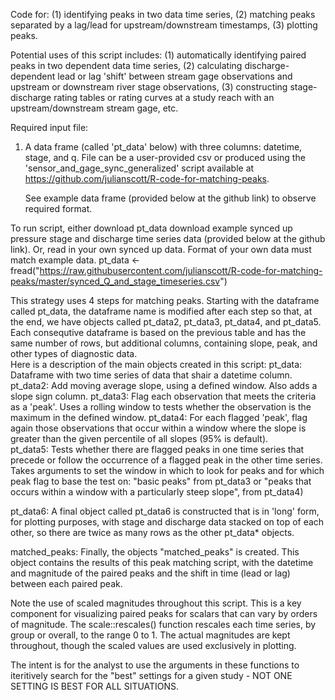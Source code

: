 Code for:
(1) identifying peaks in two data time series, 
(2) matching peaks separated by a lag/lead for upstream/downstream timestamps, 
(3) plotting peaks.

Potential uses of this script includes: 
(1) automatically identifying paired peaks in two dependent data time series, 
(2) calculating discharge-dependent lead or lag 'shift' between stream gage observations and upstream or downstream river stage observations, 
(3) constructing stage-discharge rating tables or rating curves at a study reach with an upstream/downstream stream gage, etc.

Required input file:
1. A data frame (called 'pt_data' below) with three columns: datetime, stage, and q.
   File can be a user-provided csv or produced using the 'sensor_and_gage_sync_generalized' 
   script available at https://github.com/julianscott/R-code-for-matching-peaks.
    
   See example data frame (provided below at the github link) to observe required format.


To run script, either download pt_data download example synced up pressure stage and discharge time series data (provided below at the github link). Or, read in your own synced up data. Format of your own data must match example data. 
pt_data <- fread("https://raw.githubusercontent.com/julianscott/R-code-for-matching-peaks/master/synced_Q_and_stage_timeseries.csv")

This strategy uses 4 steps for matching peaks. Starting with the dataframe called pt_data, the dataframe name is modified after each step so that, at the end, we have objects called pt_data2, pt_data3, pt_data4, and pt_data5. Each consequtive dataframe is based on the 
previous table and has the same number of rows, but additional columns, containing slope, peak, and other types of diagnostic data.  
Here is a description of the main objects created in this script:
pt_data: Dataframe with two time series of data that shair a datetime column.
pt_data2: Add moving average slope, using a defined window. Also adds a slope sign column.
pt_data3: Flag each observation that meets the criteria as a 'peak'. Uses a rolling window
          to tests whether the observation is the maximum in the defined window.
pt_data4: For each flagged 'peak', flag again those observations that occur within a window where 
          the slope is greater than the given percentile of all slopes (95% is default).  
pt_data5: Tests whether there are flagged peaks in one time series that precede or follow the 
          occurrence of a flagged peak in the other time series. Takes arguments to set the 
          window in which to look for peaks and for which peak flag to base the test on: 
          "basic peaks" from pt_data3 or "peaks that occurs within a window with a particularly 
          steep slope", from pt_data4)

pt_data6: A final object called pt_data6 is constructed that is in 'long' form, for plotting purposes, 
          with stage and discharge data stacked on top of each other, so there are twice as many rows 
          as the other pt_data* objects.  

matched_peaks: Finally, the objects "matched_peaks" is created. This object contains the results of this
               peak matching script, with the datetime and magnitude of the paired peaks and the shift
               in time (lead or lag) between each paired peak.

Note the use of scaled magnitudes throughout this script. This is a key component for visualizing paired peaks for scalars that can vary by orders of magnitude. The scale::rescales() function rescales each time series, by group or overall, to the range 0 to 1. The actual magnitudes are kept throughout, though the scaled values are used exclusively in plotting.

The intent is for the analyst to use the arguments in these functions to iteritively search for the "best" settings for a given study - NOT ONE SETTING IS BEST FOR ALL SITUATIONS.
